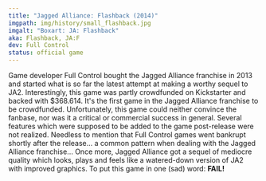 ```yaml
---
title: "Jagged Alliance: Flashback (2014)"
imgpath: img/history/small_flashback.jpg
imgalt: "Boxart: JA: Flashback"
aka: Flashback, JA:F 
dev: Full Control 
status: official game 
---
```


Game developer Full Control bought the Jagged Alliance franchise in 2013 and started what is so far the latest attempt at making a worthy sequel to JA2. 
Interestingly, this game was partly crowdfunded on Kickstarter and backed with $368.614. It's the first game in the Jagged Alliance franchise to be crowdfunded. Unfortunately, this game could neither convince the fanbase, nor was it a critical or commercial success in general. Several features which were supposed to be added to the game post-release were not realized. Needless to mention that Full Control games went bankrupt shortly after the release... a common pattern when dealing with the Jagged Alliance franchise...
Once more, Jagged Alliance got a sequel of mediocre quality which looks, plays and feels like a watered-down version of JA2 with improved graphics. To put this game in one (sad) word: **FAIL!**

